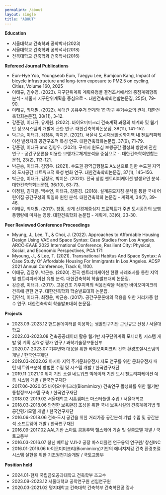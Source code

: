 ```yaml
---
permalink: /about
layout: single
title: "ABOUT"
---
```


**Education**
* 서울대학교 건축학과 공학박사(2023)   
* 서울대학교 건축학과 공학석사(2018)   
* 전북대학교 건축학과 건축학사(2016)
    
**Refereed Journal Publications**
* Eun-Hye Yoo, Youngseob Eum, Taegyu Lee, Bumjoon Kang, Impact of bicycle infrastructure and long-term exposure to PM2.5 on cycling, Cities, Volume 160, 2025
* 이태규, 김수영. (2023). 지구단위계획 계획유형별 결정조서에서의 중점계획항목 분석 - 서울시 지구단위계획을 중심으로 -. 대한건축학회연합논문집, 25(5), 79-90.
* 이태규, 최재필. (2022). 세대간 공유주거 연계와 1인가구 주거수요의 관계. 대한건축학회논문집, 38(11), 3-12.
* 강준경, 이태규, 유세원. (2022). 바이오미미크리 건축계획 과정의 체계화 및 웹기반 정보시스템의 개발에 관한 연구. 대한건축학회논문집, 38(11), 141-152.
* 박근송, 이태규, 김정우, 박지은. (2021). 서울시 도시재생활성화지역 내 젠트리피케이션 발생지의 공간구조적 특성 연구. 대한건축학회논문집, 37(9), 71-79.
* 강준경, 이태규 and 김영우. (2021). 구미시 원도심 보행공간 활성화 방안에 관한 연구 - 공간구문론을 이용한 보행가로체계분석을 중심으로 -. 대한건축학회연합논문집, 23(2), 113-121.
* 박근송, 이태규, 김영우. (2021). 수도권 광역급행철도 A노선으로 인한 수도권 지역의 도시공간 네트워크적 특성 변화 연구. 대한건축학회논문집, 37(1), 145-156.
* 박근송, 이태규, 김정우, 박지은. (2020). 전국 상업 젠트리피케이션 발생요인 분석. 대한건축학회논문집, 36(10), 63-73.
* 이정원, 김다은, 백수연, 이태규, 강준경. (2018). 설계공모지침 분석을 통한 국내 어린이집 공간구성의 획일화 원인 분석. 대한건축학회 논문집 - 계획계, 34(7), 39-46.
* 이태규, 최재필. (2017). 창동, 상계 신경제중심지 프로젝트가 주변 도시공간의 보행통행량에 미치는 영향. 대한건축학회 논문집 - 계획계, 33(6), 23-30.

**Peer Reviewed Conference Proceedings**
* Myung, J., Lee, T., & Choi, J. (2022). Approaches to Affordable Housing Design Using VAE and Space Syntax: Case Studies from Los Angeles. ARCC-EAAE 2022 International Conference, Resilient City: Physical, Social, and Economic Perspectives, PCA 171
* Myoung, J., & Lee, T. (2021). Transnational Habitus And Space Syntax: A Case Study Of Affordable Housing For Immigrants In Los Angeles. ACSP 2021 Annual Conference, Track 6, 1100.
* 이태규, 김정우, 박근송. (2020). 전국 젠트리피케이션 현황 사례조사를 통한 지역별 젠트리피케이션 유형 분석. 대한건축학회 학술발표대회 논문집.
* 강준경, 이태규. (2017). 고온건조 기후지역의 적응전략을 적용한 바이오미미크리 건축에 관한 연구. 대한건축학회 학술발표대회 논문집.
* 김민석, 이태규, 최정윤, 박근송. (2017). 공간구문론에의 적용을 위한 거리가중 함수 연구. 대한건축학회 학술발표대회 논문집.

**Projects**   
* 2023.09-2023.12	핸드폰데이터를 이용하는 생활인구기반 근린규모 산정 / 서울대학교
* 2022.03-2023.08	건축공공데이터 활용 웹기반 지구단위계획 모니터링 시스템 개발 및 계획 실효성 평가 연구 / 과학기술정보통신부
* 2020.07-2023.07	기후변화 대응을 위한 바이오미미크리 건축 환경조절시스템의 개발 / 한국연구재단
* 2019.03-2022.02	아시아 지역 주거문화유전자 지도 연구를 위한 문화유전자 패턴 네트워크분석 방법론 수립 및 시스템 개발 / 한국연구재단
* 2019.11-2021.10	위치 기반 소셜 네트워크 빅데이터 기반 도시 젠트리피케이션 예측 시스템 개발 / 한국연구재단
* 2017.06-2020.05	바이오미미크리(Biomimicry) 건축연구 활성화를 위한 웹기반 통합정보시스템 구축 / 한국연구재단
* 2018.02-2019.02	서울대학교 시흥캠퍼스 마스터플랜 수립 / 서울대학교
* 2018.03-2018.06	안전한 보육환경 조성을 위한 국내 보육시설의 건축계획기법 및 공간평가모델 개발 / 한국연구재단
* 2016.06-2018.06	건축·도시 공간을 위한 거리가중 공간분석 기법 수립 및 공간분석 소프트웨어 개발 / 한국연구재단 
* 2016.09-2017.02	AAL기반 스마트 공동주택 헬스케어 기술 및 실증모델 개발 / 국토교통부
* 2016.03-2016.07	창신 베트남 VJ1-2 공장 마스터플랜 연구용역 연구원/ 창신INC
* 2016.01-2016.06	바이오미미크리(Biomimicry)기반의 에너지저감 건축 환경조절시스템 실현을 위한 기초원천기술개발 / 국토교통부

**Position held**
* 2024.01-현재	  국립금오공과대학교 건축학부 조교수
* 2023.09-2023.12	서울대학교 공학연구원 선임연구원
* 2020.03-2021.02	명지대학교 건축대학 건축학부 건축학전공 강사
